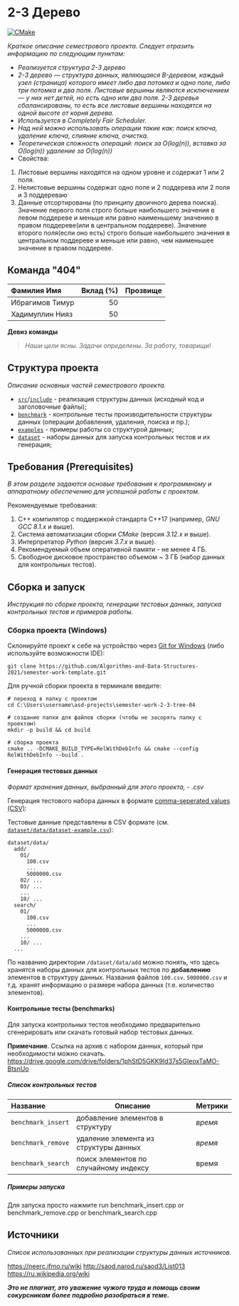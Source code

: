 # 2-3 Дерево

[![CMake](https://github.com/Algorithms-and-Data-Structures-2021/semester-work-template/actions/workflows/cmake.yml/badge.svg)](https://github.com/Algorithms-and-Data-Structures-2021/semester-work-template/actions/workflows/cmake.yml)



_Краткое описание семестрового проекта. Следует отразить информацию по следующим пунктам:_

- _Реализуется структура 2-3 дерево_
- _2-3 дерево — структура данных, являющаяся B-деревом, каждый узел (страница) которого имеет либо два потомка и одно поле, либо три потомка и два поля. Листовые вершины являются исключением — у них нет детей, но есть одно или два поля. 2-3 деревья сбалансированы, то есть все листовые вершины находятся на одной высоте от корня дерева._
- _Используется в Completely Fair Scheduler._
- _Над ней можно использовать операции такие как: поиск ключа, удаление ключа, слияние ключа, очистка._
- _Теоретическая сложность операций: поиск за O(log(n)), вставка за O(log(n)) удаление за O(log(n))_
-  Свойства:
1. Листовые вершины находятся на одном уровне и содержат 1 или 2 поля.
2. Нелистовые вершины содержат одно поле и 2 поддерева или 2 поля и 3 поддереваю
3. Данные отсортированы (по принципу двоичного дерева поиска). Значение первого поля строго больше наибольшего значения в левом поддереве и меньше или равно наименьшему значению в правом поддереве(или в центральном поддереве). Значение второго поля(если оно есть) строго больше наибольшего значения в центральном поддереве и меньше или равно, чем наименьшее значение в правом поддереве.

## Команда "404"

| Фамилия Имя   | Вклад (%) | Прозвище              |
| :---          |   ---:    |  ---:                 |
| Ибрагимов Тимур   | 50        |               |
| Хадимуллин Нияз   | 50        |   |

**Девиз команды**
> _Наши цели ясны. Задачи определены. За работу, товарищи!_

## Структура проекта

_Описание основных частей семестрового проекта._

- [`src`](src)/[`include`](include) - реализация структуры данных (исходный код и заголовочные файлы);
- [`benchmark`](benchmark) - контрольные тесты производительности структуры данных (операции добавления, удаления,
  поиска и пр.);
- [`examples`](examples) - примеры работы со структурой данных;
- [`dataset`](dataset) - наборы данных для запуска контрольных тестов и их генерация;

## Требования (Prerequisites)

_В этом разделе задаются основые требования к программному и аппаратному обеспечению для успешной работы с проектом._

Рекомендуемые требования:

1. С++ компилятор c поддержкой стандарта C++17 (например, _GNU GCC 8.1.x_ и выше).
2. Система автоматизации сборки _CMake_ (версия _3.12.x_ и выше).
3. Интерпретатор _Python_ (версия _3.7.x_ и выше).
4. Рекомендуемый объем оперативной памяти - не менее 4 ГБ.
5. Свободное дисковое пространство объемом ~ 3 ГБ (набор данных для контрольных тестов).

## Сборка и запуск

_Инструкция по сборке проекта, генерации тестовых данных, запуска контрольных тестов и примеров работы._


### Сборка проекта (Windows)



Склонируйте проект к себе на устройство через [Git for Windows](https://gitforwindows.org/) (либо используйте
возможности IDE):

```shell
git clone https://github.com/Algorithms-and-Data-Structures-2021/semester-work-template.git
```

Для ручной сборки проекта в терминале введите:

```shell
# переход в папку с проектом
cd C:\Users\username\asd-projects\semester-work-2-3-tree-04

# создание папки для файлов сборки (чтобы не засорять папку с проектом) 
mkdir -p build && cd build 

# сборка проекта
cmake .. -DCMAKE_BUILD_TYPE=RelWithDebInfo && cmake --config RelWithDebInfo --build . 
```

#### Генерация тестовых данных

_Формат хранения данных, выбранный для этого проекта, - .csv_

Генерация тестового набора данных в
формате [comma-seperated values (CSV)](https://en.wikipedia.org/wiki/Comma-separated_values):



Тестовые данные представлены в CSV формате (см.
[`dataset/data/dataset-example.csv`](dataset/data/dataset-example.csv)):





```shell
dataset/data/
  add/
    01/
      100.csv
      ...
      5000000.csv
    02/ ...
    03/ ...
    ...
    10/ ...
  search/
    01/
      100.csv
      ...
      5000000.csv
    ...
    10/ ...
  ...
```

По названию директории `/dataset/data/add` можно понять, что здесь хранятся наборы данных для контрольных тестов по
**добавлению** элементов в структуру данных. Названия файлов `100.csv`. `5000000.csv` и т.д. хранят информацию о размере набора данных (т.е. количество элементов). 

#### Контрольные тесты (benchmarks)

Для запуска контрольных тестов необходимо предварительно сгенерировать или скачать готовый набор тестовых данных.

**Примечание**. Ссылка на архив с набором данных, который при необходимости можно скачать.
https://drive.google.com/drive/folders/1phStD5GKK9Id37s5GIeoxTaMO-BtsnUo

##### Список контрольных тестов

| Название                  | Описание                                | Метрики         |
| :---                      | ---                                     | :---            |
| `benchmark_insert` | добавление элементов в структуру   | _время_         |
| `benchmark_remove`           | удаление элемента из структуры данных | _время_ |
|  `benchmark_search`                     | поиск элементов по случайному индексу                                     | время             |

##### Примеры запуска

Для запуска просто нажмите run benchmark_insert.cpp or benchmark_remove.cpp or benchmark_search.cpp

## Источники

_Список использованных при реализации структуры данных источников._

https://neerc.ifmo.ru/wiki
http://saod.narod.ru/saod3/List013
https://ru.wikipedia.org/wiki


_**Это не плагиат, это уважение чужого труда и помощь своим сокурсникам более подробно разобраться в теме.**_
